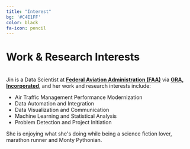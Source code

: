 ```yaml
---
title: "Interest"
bg: '#C4E1FF'
color: black
fa-icon: pencil
---
```

 
# Work & Research Interests
 
<br>Jin is a Data Scientist at [**Federal Aviation Administration (FAA)**](http://www.faa.gov/) via [**GRA, Incorporated**](http://gra-inc.com/), and her work and research interests include:</br>
  
 - Air Traffic Management Performance Modernization
 - Data Automation and Integration
 - Data Visualization and Communication 
 - Machine Learning and Statistical Analysis
 - Problem Detection and Project Initiation
  
She is enjoying what she's doing while being a science fiction lover, marathon runner and Monty Pythonian.
